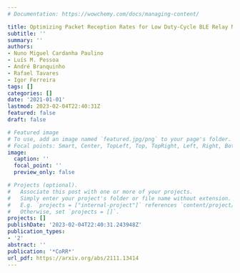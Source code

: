 ```yaml
---
# Documentation: https://wowchemy.com/docs/managing-content/

title: Optimizing Packet Reception Rates for Low Duty-Cycle BLE Relay Nodes
subtitle: ''
summary: ''
authors:
- Nuno Miguel Cardanha Paulino
- Luís M. Pessoa
- André Branquinho
- Rafael Tavares
- Igor Ferreira
tags: []
categories: []
date: '2021-01-01'
lastmod: 2023-02-04T22:40:31Z
featured: false
draft: false

# Featured image
# To use, add an image named `featured.jpg/png` to your page's folder.
# Focal points: Smart, Center, TopLeft, Top, TopRight, Left, Right, BottomLeft, Bottom, BottomRight.
image:
  caption: ''
  focal_point: ''
  preview_only: false

# Projects (optional).
#   Associate this post with one or more of your projects.
#   Simply enter your project's folder or file name without extension.
#   E.g. `projects = ["internal-project"]` references `content/project/deep-learning/index.md`.
#   Otherwise, set `projects = []`.
projects: []
publishDate: '2023-02-04T22:40:31.243948Z'
publication_types:
- '2'
abstract: ''
publication: '*CoRR*'
url_pdf: https://arxiv.org/abs/2111.13414
---
```

